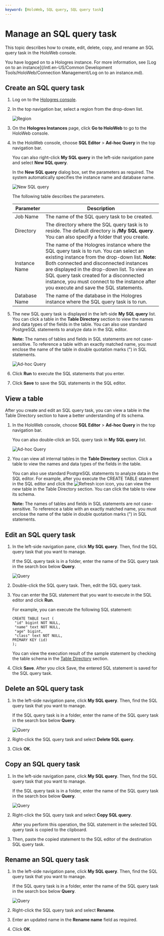 ```yaml
---
keyword: [HoloWeb, SQL query, SQL query task]
---
```


# Manage an SQL query task

This topic describes how to create, edit, delete, copy, and rename an SQL query task in the HoloWeb console.

You have logged on to a Hologres instance. For more information, see [Log on to an instance](/intl.en-US/Common Development Tools/HoloWeb/Connection Management/Log on to an instance.md).

## Create an SQL query task

1.  Log on to the [Hologres console](https://hologram.console.aliyun.com/#/instance).

2.  In the top navigation bar, select a region from the drop-down list.

    ![Region](https://static-aliyun-doc.oss-accelerate.aliyuncs.com/assets/img/en-US/8398778061/p141749.png)

3.  On the **Hologres Instances** page, click **Go to HoloWeb** to go to the HoloWeb console.

4.  In the HoloWeb console, choose **SQL Editor** \> **Ad-hoc Query** in the top navigation bar.

    You can also right-click **My SQL query** in the left-side navigation pane and select **New SQL query**.

    In the **New SQL query** dialog box, set the parameters as required. The system automatically specifies the instance name and database name.

    ![New SQL query](https://static-aliyun-doc.oss-accelerate.aliyuncs.com/assets/img/en-US/1518993261/p275010.png)

    The following table describes the parameters.

    |Parameter|Description|
    |---------|-----------|
    |Job Name|The name of the SQL query task to be created.|
    |Directory|The directory where the SQL query task is to reside. The default directory is **/My SQL query**. You can also specify a folder that you create.|
    |Instance Name|The name of the Hologres instance where the SQL query task is to run. You can select an existing instance from the drop-down list. **Note:** Both connected and disconnected instances are displayed in the drop-down list. To view an SQL query task created for a disconnected instance, you must connect to the instance after you execute and save the SQL statements. |
    |Database Name|The name of the database in the Hologres instance where the SQL query task is to run.|

5.  The new SQL query task is displayed in the left-side **My SQL query** list. You can click a table in the **Table Directory** section to view the names and data types of the fields in the table. You can also use standard PostgreSQL statements to analyze data in the SQL editor.

    **Note:** The names of tables and fields in SQL statements are not case-sensitive. To reference a table with an exactly matched name, you must enclose the name of the table in double quotation marks \("\) in SQL statements.

    ![Ad-hoc Query](https://static-aliyun-doc.oss-accelerate.aliyuncs.com/assets/img/en-US/1518993261/p275030.png)

6.  Click **Run** to execute the SQL statements that you enter.

7.  Click **Save** to save the SQL statements in the SQL editor.


## View a table

After you create and edit an SQL query task, you can view a table in the Table Directory section to have a better understanding of its schema.

1.  In the HoloWeb console, choose **SQL Editor** \> **Ad-hoc Query** in the top navigation bar.

    You can also double-click an SQL query task in **My SQL query** list.

    ![Ad-hoc Query](https://static-aliyun-doc.oss-accelerate.aliyuncs.com/assets/img/en-US/1518993261/p275030.png)

2.  You can view all internal tables in the **Table Directory** section. Click a table to view the names and data types of the fields in the table.

    You can also use standard PostgreSQL statements to analyze data in the SQL editor. For example, after you execute the CREATE TABLE statement in the SQL editor and click the ![Refresh icon](https://static-aliyun-doc.oss-accelerate.aliyuncs.com/assets/img/en-US/0610148951/p117260.png) icon, you can view the new table in the Table Directory section. You can click the table to view its schema.

    **Note:** The names of tables and fields in SQL statements are not case-sensitive. To reference a table with an exactly matched name, you must enclose the name of the table in double quotation marks \("\) in SQL statements.


## Edit an SQL query task

1.  In the left-side navigation pane, click **My SQL query**. Then, find the SQL query task that you want to manage.

    If the SQL query task is in a folder, enter the name of the SQL query task in the search box below **Query**.

    ![Query](https://static-aliyun-doc.oss-accelerate.aliyuncs.com/assets/img/en-US/7267993261/p274941.png)

2.  Double-click the SQL query task. Then, edit the SQL query task.

3.  You can enter the SQL statement that you want to execute in the SQL editor and click **Run**.

    For example, you can execute the following SQL statement:

    ```
    CREATE TABLE test (
     "id" bigint NOT NULL,
     "name" text NOT NULL,
     "age" bigint,
     "class" text NOT NULL,
    PRIMARY KEY (id)
    );
    ```

    You can view the execution result of the sample statement by checking the table schema in the [Table Directory](#step_3rq_2i2_7zf) section.

4.  Click **Save**. After you click Save, the entered SQL statement is saved for the SQL query task.


## Delete an SQL query task

1.  In the left-side navigation pane, click **My SQL query**. Then, find the SQL query task that you want to manage.

    If the SQL query task is in a folder, enter the name of the SQL query task in the search box below **Query**.

    ![Query](https://static-aliyun-doc.oss-accelerate.aliyuncs.com/assets/img/en-US/7267993261/p274941.png)

2.  Right-click the SQL query task and select **Delete SQL query**.

3.  Click **OK**.


## Copy an SQL query task

1.  In the left-side navigation pane, click **My SQL query**. Then, find the SQL query task that you want to manage.

    If the SQL query task is in a folder, enter the name of the SQL query task in the search box below **Query**.

    ![Query](https://static-aliyun-doc.oss-accelerate.aliyuncs.com/assets/img/en-US/7267993261/p274941.png)

2.  Right-click the SQL query task and select **Copy SQL query**.

    After you perform this operation, the SQL statement in the selected SQL query task is copied to the clipboard.

3.  Then, paste the copied statement to the SQL editor of the destination SQL query task.


## Rename an SQL query task

1.  In the left-side navigation pane, click **My SQL query**. Then, find the SQL query task that you want to manage.

    If the SQL query task is in a folder, enter the name of the SQL query task in the search box below **Query**.

    ![Query](https://static-aliyun-doc.oss-accelerate.aliyuncs.com/assets/img/en-US/7267993261/p274941.png)

2.  Right-click the SQL query task and select **Rename**.

3.  Enter an updated name in the **Rename name** field as required.

4.  Click **OK**.


